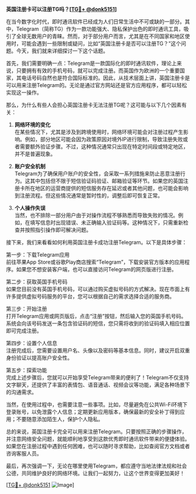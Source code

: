 **英国注册卡可以注册TG吗？[[TG💪+ @donk5151](https://t.me/s/donk5151)]**

在当今数字化时代，即时通讯软件已经成为人们日常生活中不可或缺的一部分。其中，Telegram（简称TG）作为一款功能强大、隐私保护出色的即时通讯工具，吸引了全球无数用户的青睐。然而，对于部分用户而言，尤其是在不同国家和地区使用时，可能会遇到一些限制或疑问，比如“英国注册卡是否可以注册TG？”这个问题。今天，我们就来详细探讨一下这个话题。

首先，我们需要明确一点：Telegram是一款国际化的即时通讯软件，理论上来说，只要拥有有效的手机号码，就可以完成注册。而英国作为欧洲的一个重要国家，其电话号码自然也是符合国际标准的。因此，从技术层面上讲，英国注册卡是可以用来注册Telegram的。无论是通过官方网站还是官方应用程序，都可以轻松实现这一操作。

那么，为什么有些人会担心英国注册卡无法注册TG呢？这可能与以下几个因素有关：

1. **网络环境的变化**  
   在某些情况下，尤其是涉及到跨境使用时，网络环境可能会对注册过程产生影响。例如，部分地区可能会因为政策原因对境外IP进行限制，导致注册失败或者需要额外验证步骤。不过，这种情况通常只出现在特定时间段或特定地区，并不是普遍现象。

2. **账户安全机制**  
   Telegram为了确保用户账户的安全性，会采取一系列措施来防止恶意注册行为。这其中包括但不限于短信验证码验证、邮箱验证等环节。如果您的英国注册卡所在地区的运营商提供的短信服务存在延迟或者其他问题，也可能会影响到注册流程。但这些情况通常是暂时性的，调整后即可恢复正常。

3. **个人操作失误**  
   当然，也不排除一部分用户由于对操作流程不够熟悉而导致失败的情况。例如，在填写信息时出现错误、未正确输入验证码等。这种情况下，只需重新检查并按照指引操作即可解决问题。

接下来，我们来看看如何利用英国注册卡成功注册Telegram。以下是具体步骤：

第一步：下载Telegram应用  
前往苹果App Store或谷歌Play商店搜索“Telegram”，下载安装官方版本的应用程序。如果您不想安装客户端，也可以直接访问Telegram的网页版进行注册。

第二步：获取英国手机号码  
如果您目前没有英国手机号码，可以通过购买虚拟号码的方式解决。现在市面上有许多提供虚拟号码服务的平台，您可以根据自己的需求选择合适的服务商。

第三步：开始注册  
打开Telegram应用或网页版后，点击“注册”按钮，然后输入您的英国手机号码。系统会向该号码发送一条包含验证码的短信，您只需将收到的验证码填入相应位置即可完成注册。

第四步：设置个人信息  
注册完成后，您需要设置用户名、头像以及密码等基本信息。同时，建议开启双重身份验证以提高账户安全性。

第五步：探索功能  
完成上述步骤后，您就可以开始享受Telegram带来的便利了！Telegram不仅支持文字聊天，还提供了丰富的表情包、语音通话、视频会议等功能，满足各种场景下的沟通需求。

当然，在使用过程中，也需要注意一些事项。比如，尽量避免在公共Wi-Fi环境下登录账号，以免泄露个人信息；定期更新应用版本，确保最新的安全补丁得到应用；不要随意添加陌生人，保护个人隐私。

总的来说，英国注册卡完全可以用来注册Telegram。只要按照正确的步骤操作，并注意网络安全问题，就能顺利地享受到这款优秀即时通讯软件带来的便捷体验。如果您在注册过程中遇到任何困难，也可以随时寻求帮助，比如查阅官方文档或者咨询客服人员。

最后，再次强调一下，无论在哪里使用Telegram，都应遵守当地法律法规和社会公德，共同维护良好的网络环境。让我们一起努力，让这个世界变得更加美好！

[[TG💪+ @donk5151](https://t.me/s/donk5151) ![Image](https://i.postimg.cc/rwNCRYN7/Snipaste-2025-04-30-17-27-05.png)]